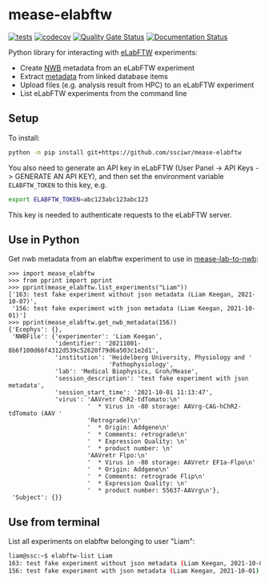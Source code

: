 # mease-elabftw

[![tests](https://github.com/ssciwr/mease-elabftw/workflows/Tests/badge.svg)](https://github.com/ssciwr/mease-elabftw/actions?query=workflow%3ATests)
[![codecov](https://codecov.io/gh/ssciwr/mease-elabftw/branch/main/graph/badge.svg?token=xJTHCFXzrz)](https://codecov.io/gh/ssciwr/mease-elabftw)
[![Quality Gate Status](https://sonarcloud.io/api/project_badges/measure?project=ssciwr_mease-elabftw&metric=alert_status)](https://sonarcloud.io/dashboard?id=ssciwr_mease-elabftw)
[![Documentation Status](https://readthedocs.org/projects/mease-elabftw/badge/?version=latest)](https://mease-elabftw.readthedocs.io/en/latest/?badge=latest)

Python library for interacting with [eLabFTW](https://www.elabftw.net/) experiments:

- Create [NWB](https://nwb-schema.readthedocs.io/en/latest/) metadata from an eLabFTW experiment
- Extract [metadata](https://doc.elabftw.net/metadata.html) from linked database items
- Upload files (e.g. analysis result from HPC) to an eLabFTW experiment
- List eLabFTW experiments from the command line

## Setup

To install:

```bash
python -m pip install git+https://github.com/ssciwr/mease-elabftw
```

You also need to generate an API key in eLabFTW (User Panel -> API Keys -> GENERATE AN API KEY),
and then set the environment variable `ELABFTW_TOKEN` to this key, e.g.

```bash
export ELABFTW_TOKEN=abc123abc123abc123
```

This key is needed to authenticate requests to the eLabFTW server.

## Use in Python

Get nwb metadata from an elabftw experiment to use in [mease-lab-to-nwb](https://github.com/ssciwr/mease-lab-to-nwb):

```pycon
>>> import mease_elabftw
>>> from pprint import pprint
>>> pprint(mease_elabftw.list_experiments("Liam"))
['163: test fake experiment without json metadata (Liam Keegan, 2021-10-07)',
 '156: test fake experiment with json metadata (Liam Keegan, 2021-10-01)']
>>> pprint(mease_elabftw.get_nwb_metadata(156))
{'Ecephys': {},
 'NWBFile': {'experimenter': 'Liam Keegan',
             'identifier': '20211001-8b6f100d66f4312d539c52620f79d6a503c1e2d1',
             'institution': 'Heidelberg University, Physiology and '
                            'Pathophysiology',
             'lab': 'Medical Biophysics, Groh/Mease',
             'session_description': 'test fake experiment with json metadata',
             'session_start_time': '2021-10-01 11:13:47',
             'virus': 'AAVretr ChR2-tdTomato:\n'
                      '  * Virus in -80 storage: AAVrg-CAG-hChR2-tdTomato (AAV '
                      'Retrograde)\n'
                      '  * Origin: Addgene\n'
                      '  * Comments: retrograde\n'
                      '  * Expression Quality: \n'
                      '  * product number: \n'
                      'AAVretr Flpo:\n'
                      '  * Virus in -80 storage: AAVretr EF1a-Flpo\n'
                      '  * Origin: Addgene\n'
                      '  * Comments: retrograde Flip\n'
                      '  * Expression Quality: \n'
                      '  * product number: 55637-AAVrg\n'},
 'Subject': {}}
```

## Use from terminal

List all experiments on elabftw belonging to user "Liam":

```bash
liam@ssc:~$ elabftw-list Liam
163: test fake experiment without json metadata (Liam Keegan, 2021-10-07)
156: test fake experiment with json metadata (Liam Keegan, 2021-10-01)
```
